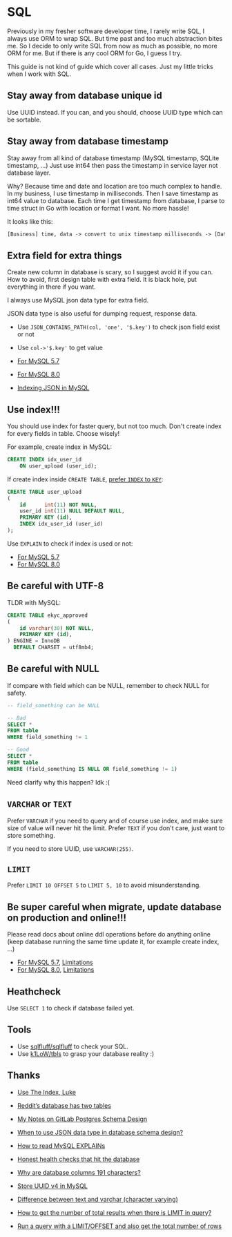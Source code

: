 # SQL

Previously in my fresher software developer time, I rarely write SQL, I always
use ORM to wrap SQL. But time past and too much abstraction bites me. So I
decide to only write SQL from now as much as possible, no more ORM for me. But
if there is any cool ORM for Go, I guess I try.

This guide is not kind of guide which cover all cases. Just my little tricks
when I work with SQL.

## Stay away from database unique id

Use UUID instead. If you can, and you should, choose UUID type which can be
sortable.

## Stay away from database timestamp

Stay away from all kind of database timestamp (MySQL timestamp, SQLite
timestamp, ...) Just use int64 then pass the timestamp in service layer not
database layer.

Why? Because time and date and location are too much complex to handle. In my
business, I use timestamp in milliseconds. Then I save timestamp as int64 value
to database. Each time I get timestamp from database, I parse to time struct in
Go with location or format I want. No more hassle!

It looks like this:

```txt
[Business] time, data -> convert to unix timestamp milliseconds -> [Database] int64
```

## Extra field for extra things

Create new column in database is scary, so I suggest avoid it if you can. How to
avoid, first design table with extra field. It is black hole, put everything in
there if you want.

I always use MySQL json data type for extra field.

JSON data type is also useful for dumping request, response data.

- Use `JSON_CONTAINS_PATH(col, 'one', '$.key')` to check json field exist or not
- Use `col->'$.key'` to get value

- [For MySQL 5.7](https://dev.mysql.com/doc/refman/5.7/en/json.html)
- [For MySQL 8.0](https://dev.mysql.com/doc/refman/8.0/en/json.html)
- [Indexing JSON in MySQL](https://planetscale.com/blog/indexing-json-in-mysql)

## Use index!!!

You should use index for faster query, but not too much. Don't create index for
every fields in table. Choose wisely!

For example, create index in MySQL:

```sql
CREATE INDEX idx_user_id
    ON user_upload (user_id);
```

If create index inside `CREATE TABLE`,
[prefer `INDEX` to `KEY`](https://stackoverflow.com/a/1401615):

```sql
CREATE TABLE user_upload
(
    id      int(11) NOT NULL,
    user_id int(11) NULL DEFAULT NULL,
    PRIMARY KEY (id),
    INDEX idx_user_id (user_id)
);
```

Use `EXPLAIN` to check if index is used or not:

- [For MySQL 5.7](https://dev.mysql.com/doc/refman/5.7/en/explain-output.html)
- [For MySQL 8.0](https://dev.mysql.com/doc/refman/8.0/en/explain-output.html)

## Be careful with UTF-8

TLDR with MySQL:

```sql
CREATE TABLE ekyc_approved
(
    id varchar(30) NOT NULL,
    PRIMARY KEY (id),
) ENGINE = InnoDB
  DEFAULT CHARSET = utf8mb4;
```

## Be careful with NULL

If compare with field which can be NULL, remember to check NULL for safety.

```sql
-- field_something can be NULL

-- Bad
SELECT *
FROM table
WHERE field_something != 1

-- Good
SELECT *
FROM table
WHERE (field_something IS NULL OR field_something != 1)
```

Need clarify why this happen? Idk :(

## `VARCHAR` or `TEXT`

Prefer `VARCHAR` if you need to query and of course use index, and make sure
size of value will never hit the limit. Prefer `TEXT` if you don't care, just
want to store something.

If you need to store UUID, use `VARCHAR(255)`.

## `LIMIT`

Prefer `LIMIT 10 OFFSET 5` to `LIMIT 5, 10` to avoid misunderstanding.

## Be super careful when migrate, update database on production and online!!!

Please read docs about online ddl operations before do anything online (keep
database running the same time update it, for example create index, ...)

- [For MySQL 5.7](https://dev.mysql.com/doc/refman/5.7/en/innodb-online-ddl-operations.html),
  [Limitations](https://dev.mysql.com/doc/refman/5.7/en/innodb-online-ddl-limitations.html)
- [For MySQL 8.0](https://dev.mysql.com/doc/refman/8.0/en/innodb-online-ddl-operations.html),
  [Limitations](https://dev.mysql.com/doc/refman/8.0/en/innodb-online-ddl-limitations.html)

## Heathcheck

Use `SELECT 1` to check if database failed yet.

## Tools

- Use [sqlfluff/sqlfluff](https://github.com/sqlfluff/sqlfluff) to check your
  SQL.
- Use [k1LoW/tbls](https://github.com/k1LoW/tbls) to grasp your database reality
  :)

## Thanks

- [Use The Index, Luke](https://use-the-index-luke.com/)

- [Reddit’s database has two tables](https://kevin.burke.dev/kevin/reddits-database-has-two-tables/)
- [My Notes on GitLab Postgres Schema Design](https://shekhargulati.com/2022/07/08/my-notes-on-gitlabs-postgres-schema-design/)
- [When to use JSON data type in database schema design?](https://shekhargulati.com/2022/01/08/when-to-use-json-data-type-in-database-schema-design/)
- [How to read MySQL EXPLAINs](https://planetscale.com/blog/how-read-mysql-explains)

- [Honest health checks that hit the database](https://brandur.org/fragments/database-health-check)
- [Why are database columns 191 characters?](https://www.grouparoo.com/blog/varchar-191)
- [Store UUID v4 in MySQL](https://stackoverflow.com/a/43056611)
- [Difference between text and varchar (character varying)](https://stackoverflow.com/a/4849030)
- [How to get the number of total results when there is LIMIT in query?](https://stackoverflow.com/q/33889922)
- [Run a query with a LIMIT/OFFSET and also get the total number of rows](https://stackoverflow.com/q/28888375)
